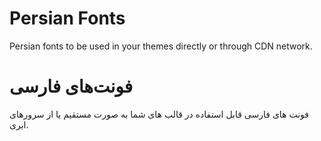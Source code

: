 # Persian Fonts
Persian fonts to be used in your themes directly or through CDN network.

# فونت‌های فارسی
فونت های فارسی قابل استفاده در قالب های شما به صورت مستقیم یا از سرورهای ابری.
